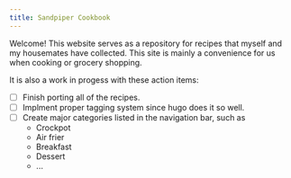 ```yaml
---
title: Sandpiper Cookbook
---
```


Welcome! This website serves as a repository for recipes that myself and my housemates have collected.
This site is mainly a convenience for us when cooking or grocery shopping.

It is also a work in progess with these action items:
- [ ] Finish porting all of the recipes.
- [ ] Implment proper tagging system since hugo does it so well.
- [ ] Create major categories listed in the navigation bar, such as 
    - Crockpot
	- Air frier
	- Breakfast
	- Dessert
	- ...
